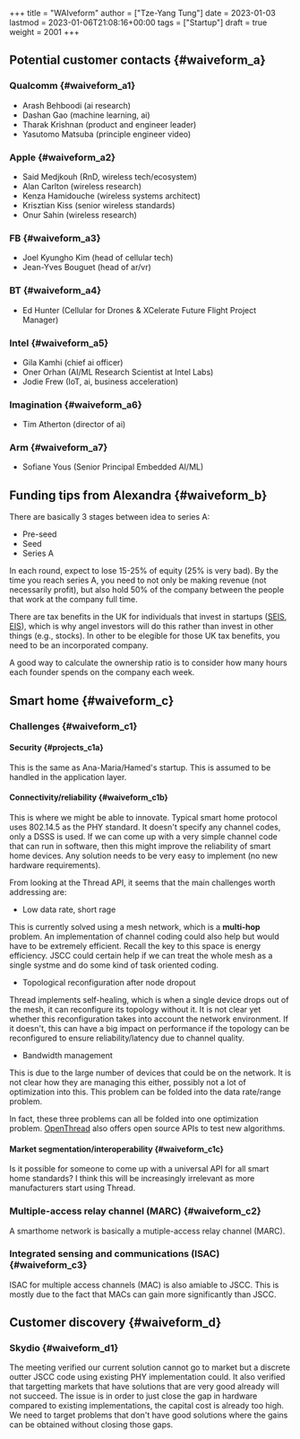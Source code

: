 +++
title = "WAIveform"
author = ["Tze-Yang Tung"]
date = 2023-01-03
lastmod = 2023-01-06T21:08:16+00:00
tags = ["Startup"]
draft = true
weight = 2001
+++

## Potential customer contacts {#waiveform_a}


### Qualcomm {#waiveform_a1}

-   Arash Behboodi (ai research)
-   Dashan Gao (machine learning, ai)
-   Tharak Krishnan (product and engineer leader)
-   Yasutomo Matsuba (principle engineer video)


### Apple {#waiveform_a2}

-   Said Medjkouh (RnD, wireless tech/ecosystem)
-   Alan Carlton (wireless research)
-   Kenza Hamidouche (wireless systems architect)
-   Krisztian Kiss (senior wireless standards)
-   Onur Sahin (wireless research)


### FB {#waiveform_a3}

-   Joel Kyungho Kim (head of cellular tech)
-   Jean-Yves Bouguet (head of ar/vr)


### BT {#waiveform_a4}

-   Ed Hunter (Cellular for Drones &amp; XCelerate Future Flight Project Manager)


### Intel {#waiveform_a5}

-   Gila Kamhi (chief ai officer)
-   Oner Orhan (AI/ML Research Scientist at Intel Labs)
-   Jodie Frew (IoT, ai, business acceleration)


### Imagination {#waiveform_a6}

-   Tim Atherton (director of ai)


### Arm {#waiveform_a7}

-   Sofiane Yous (Senior Principal Embedded AI/ML)


## Funding tips from Alexandra {#waiveform_b}

There are basically 3 stages between idea to series A:

-   Pre-seed
-   Seed
-   Series A

In each round, expect to lose 15-25% of equity (25% is very bad).
By the time you reach series A, you need to not only be making revenue (not necessarily profit), but also hold 50% of the company between the people that work at the company full time.

There are tax benefits in the UK for individuals that invest in startups ([SEIS](https://www.gov.uk/guidance/venture-capital-schemes-apply-to-use-the-seed-enterprise-investment-scheme), [EIS](https://www.gov.uk/guidance/venture-capital-schemes-apply-for-the-enterprise-investment-scheme#how-the-scheme-works)), which is why angel investors will do this rather than invest in other things (e.g., stocks).
In other to be elegible for those UK tax benefits, you need to be an incorporated company.

A good way to calculate the ownership ratio is to consider how many hours each founder spends on the company each week.


## Smart home {#waiveform_c}


### Challenges {#waiveform_c1}


#### Security {#projects_c1a}

This is the same as Ana-Maria/Hamed's startup.
This is assumed to be handled in the application layer.


#### Connectivity/reliability {#waiveform_c1b}

This is where we might be able to innovate.
Typical smart home protocol uses 802.14.5 as the PHY standard.
It doesn't specify any channel codes, only a DSSS is used.
If we can come up with a very simple channel code that can run in software,
then this might improve the reliability of smart home devices.
Any solution needs to be very easy to implement (no new hardware requirements).

From looking at the Thread API, it seems that the main challenges worth addressing are:

-   Low data rate, short rage

This is currently solved using a mesh network, which is a **multi-hop** problem.
An implementation of channel coding could also help but would have to be extremely efficient. Recall the key to this space is energy efficiency.
JSCC could certain help if we can treat the whole mesh as a single systme and do some kind of task oriented coding.

-   Topological reconfiguration after node dropout

Thread implements self-healing, which is when a single device drops out of the mesh, it can reconfigure its topology without it.
It is not clear yet whether this reconfiguration takes into account the network environment.
If it doesn't, this can have a big impact on performance if the topology can be reconfigured to ensure reliability/latency due to channel quality.

-   Bandwidth management

This is due to the large number of devices that could be on the network.
It is not clear how they are managing this either, possibly not a lot of optimization into this.
This problem can be folded into the data rate/range problem.

In fact, these three problems can all be folded into one optimization problem.
[OpenThread](https://openthread.io/guides/thread-primer/) also offers open source APIs to test new algorithms.


#### Market segmentation/interoperability {#waiveform_c1c}

Is it possible for someone to come up with a universal API for all smart home standards?
I think this will be increasingly irrelevant as more manufacturers start using Thread.


### Multiple-access relay channel (MARC) {#waiveform_c2}

A smarthome network is basically a mutiple-access relay channel (MARC).


### Integrated sensing and communications (ISAC) {#waiveform_c3}

ISAC for multiple access channels (MAC) is also amiable to JSCC.
This is mostly due to the fact that MACs can gain more significantly than JSCC.


## Customer discovery {#waiveform_d}


### Skydio {#waiveform_d1}

The meeting verified our current solution cannot go to market but a discrete outter JSCC code using existing PHY implementation could.
It also verified that targetting markets that have solutions that are very good already will not succeed.
The issue is in order to just close the gap in hardware compared to existing implementations, the capital cost is already too high.
We need to target problems that don't have good solutions where the gains can be obtained without closing those gaps.

